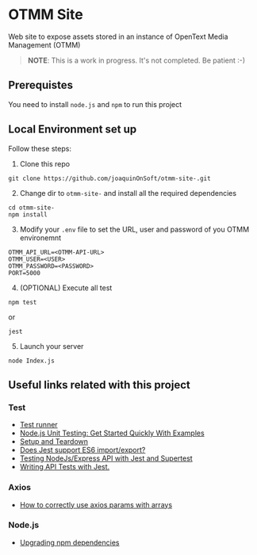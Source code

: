 # OTMM Site

Web site to expose assets stored in an instance of OpenText Media Management (OTMM)

> **NOTE**: This is a work in progress. It's not completed. Be patient :-)

## Prerequistes
You need to install `node.js` and `npm` to run this project

## Local Environment set up

Follow these steps:

1. Clone this repo
```
git clone https://github.com/joaquinOnSoft/otmm-site-.git
```

2. Change dir to `otmm-site-` and install all the required dependencies
```
cd otmm-site-
npm install
```

3. Modify your `.env` file to set the URL, user and password of you OTMM environemnt
```
OTMM_API_URL=<OTMM-API-URL>
OTMM_USER=<USER>
OTMM_PASSWORD=<PASSWORD>
PORT=5000
```

4. (OPTIONAL) Execute all test
```
npm test
```

or

```
jest
```

5. Launch your server
```
node Index.js
```

## Useful links related with this project

### Test
 - [Test runner](https://nodejs.org/api/test.html)
 - [Node.js Unit Testing: Get Started Quickly With Examples](https://www.testim.io/blog/node-js-unit-testing-get-started-quickly-with-examples/)
 - [Setup and Teardown](https://jestjs.io/docs/setup-teardown)
 - [Does Jest support ES6 import/export?](https://stackoverflow.com/questions/35756479/does-jest-support-es6-import-export)
 - [Testing NodeJs/Express API with Jest and Supertest](https://dev.to/nedsoft/testing-nodejs-express-api-with-jest-and-supertest-1km6)
 - [Writing API Tests with Jest.](https://www.rithmschool.com/courses/intermediate-node-express/api-tests-with-jest)
 
### Axios
 - [How to correctly use axios params with arrays](https://stackoverflow.com/questions/49944387/how-to-correctly-use-axios-params-with-arrays)

### Node.js
 - [Upgrading npm dependencies](https://www.carlrippon.com/upgrading-npm-dependencies/)
 